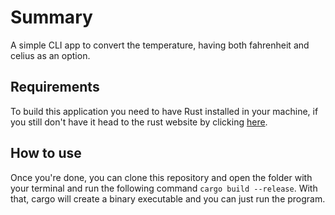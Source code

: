 # Summary
A simple CLI app to convert the temperature, having both fahrenheit and celius as an option.

## Requirements
To build this application you need to have Rust installed in your machine, if you still don't have it head to the rust website by clicking [here](https://www.rust-lang.org/learn/get-started).

## How to use
Once you're done, you can clone this repository and open the folder with your terminal and run the following command `cargo build --release`. With that, cargo will create a binary executable and you can just run the program.

